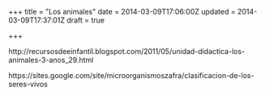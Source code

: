 +++
title = "Los animales"
date = 2014-03-09T17:06:00Z
updated = 2014-03-09T17:37:01Z
draft = true

+++

<p>http://recursosdeeinfantil.blogspot.com/2011/05/unidad-didactica-los-animales-3-anos_29.html</p><p>https://sites.google.com/site/microorganismoszafra/clasificacion-de-los-seres-vivos</p>
